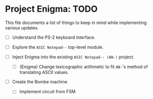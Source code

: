# Project Enigma: TODO

This file documents a list of things to keep in mind while implementing various
updates.

- [ ] Understand the PS-2 keyboard interface.
- [ ] Explore the `ASIC Notepad--` top-level module.


- [ ] Inject Enigma into the existing `ASIC Notepad-- (AN-)` project.
  - [ ] (Enigma) Change lexicographic arithmetic to fit `AN-`'s method of translating ASCII values.


- [ ] Create the Bombe machine
  - [ ] Implement circuit from FSM
